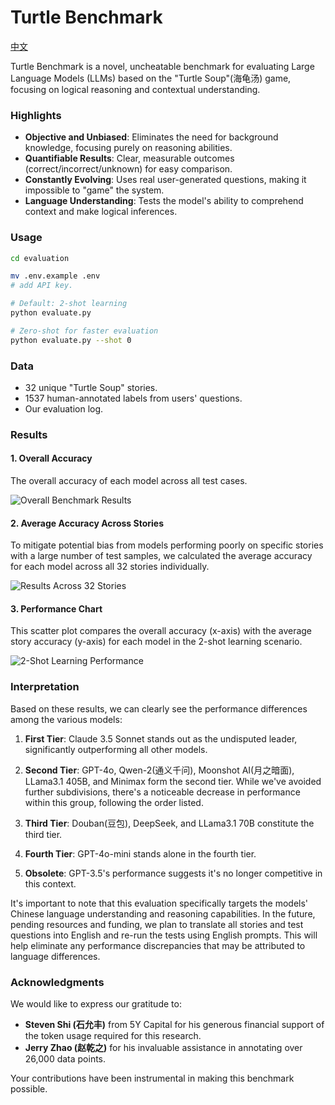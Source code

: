 # Turtle Benchmark

[中文](./README_zh.md)

Turtle Benchmark is a novel, uncheatable benchmark for evaluating Large Language Models (LLMs) based on the "Turtle Soup"(海龟汤) game, focusing on logical reasoning and contextual understanding.

### Highlights

- **Objective and Unbiased**: Eliminates the need for background knowledge, focusing purely on reasoning abilities.
- **Quantifiable Results**: Clear, measurable outcomes (correct/incorrect/unknown) for easy comparison.
- **Constantly Evolving**: Uses real user-generated questions, making it impossible to "game" the system.
- **Language Understanding**: Tests the model's ability to comprehend context and make logical inferences.

### Usage

```bash
cd evaluation

mv .env.example .env
# add API key.

# Default: 2-shot learning
python evaluate.py

# Zero-shot for faster evaluation
python evaluate.py --shot 0
```

### Data

- 32 unique "Turtle Soup" stories.
- 1537 human-annotated labels from users' questions.
- Our evaluation log.

### Results

#### 1. Overall Accuracy

The overall accuracy of each model across all test cases.

![Overall Benchmark Results](/evaluation/imgs/Turtle-Benchmark-result.png)

#### 2. Average Accuracy Across Stories

To mitigate potential bias from models performing poorly on specific stories with a large number of test samples, we calculated the average accuracy for each model across all 32 stories individually.

![Results Across 32 Stories](/evaluation/imgs/Turtle-Benchmark-over-32stories.png)

#### 3. Performance Chart

This scatter plot compares the overall accuracy (x-axis) with the average story accuracy (y-axis) for each model in the 2-shot learning scenario.

![2-Shot Learning Performance](/evaluation/imgs/average_model_accuracy_over_stories_2-shot.png)

### Interpretation

Based on these results, we can clearly see the performance differences among the various models:

1. **First Tier**: Claude 3.5 Sonnet stands out as the undisputed leader, significantly outperforming all other models.

2. **Second Tier**: GPT-4o, Qwen-2(通义千问), Moonshot AI(月之暗面), LLama3.1 405B, and Minimax form the second tier. While we've avoided further subdivisions, there's a noticeable decrease in performance within this group, following the order listed.

3. **Third Tier**: Douban(豆包), DeepSeek, and LLama3.1 70B constitute the third tier.

4. **Fourth Tier**: GPT-4o-mini stands alone in the fourth tier.

5. **Obsolete**: GPT-3.5's performance suggests it's no longer competitive in this context.

It's important to note that this evaluation specifically targets the models' Chinese language understanding and reasoning capabilities. In the future, pending resources and funding, we plan to translate all stories and test questions into English and re-run the tests using English prompts. This will help eliminate any performance discrepancies that may be attributed to language differences.

### Acknowledgments

We would like to express our gratitude to:

- **Steven Shi (石允丰)** from 5Y Capital for his generous financial support of the token usage required for this research.
- **Jerry Zhao (赵乾之)** for his invaluable assistance in annotating over 26,000 data points.

Your contributions have been instrumental in making this benchmark possible.
